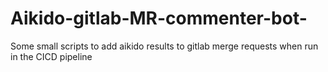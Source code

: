 # Aikido-gitlab-MR-commenter-bot-
Some small scripts to add aikido results to gitlab merge requests when run in the CICD pipeline
